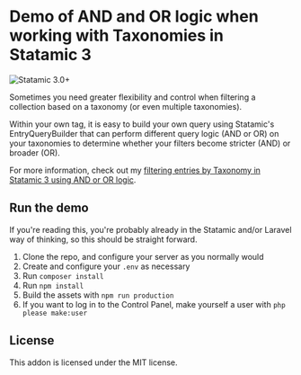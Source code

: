 # Demo of AND and OR logic when working with Taxonomies in Statamic 3

![Statamic 3.0+](https://img.shields.io/badge/Statamic-3.0+-FF269E?style=for-the-badge&link=https://statamic.com)

Sometimes you need greater flexibility and control when filtering a collection based on a taxonomy (or even multiple
taxonomies).

Within your own tag, it is easy to build your own query using Statamic's EntryQueryBuilder that can perform different
query logic (AND or OR) on your taxonomies to determine whether your filters become stricter (AND) or broader (OR).

For more information, check out my [filtering entries by Taxonomy in Statamic 3 using AND or OR logic](https://www.martyfriedel.com/blog/filtering-entries-by-taxonomy-in-statamic-3-using-and-or-logic).

## Run the demo

If you're reading this, you're probably already in the Statamic and/or Laravel way of thinking, so this should be
straight forward.

1. Clone the repo, and configure your server as you normally would
2. Create and configure your `.env` as necessary
3. Run `composer install`
4. Run `npm install`
5. Build the assets with `npm run production`
6. If you want to log in to the Control Panel, make yourself a user with `php please make:user`

## License

This addon is licensed under the MIT license.
